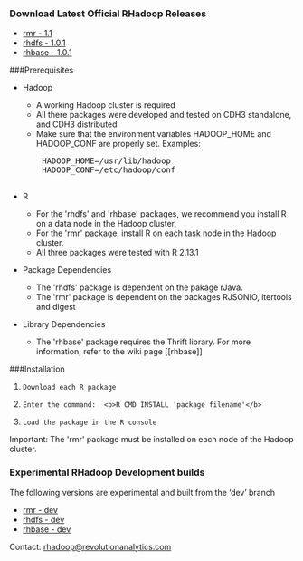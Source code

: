 ### Download Latest Official RHadoop Releases

* [rmr - 1.1](https://github.com/downloads/RevolutionAnalytics/RHadoop/rmr_1.1.tar.gz)
* [rhdfs - 1.0.1](https://s3.amazonaws.com/rhadoop/master/rhdfs_1.0.1.tar.gz)
* [rhbase - 1.0.1](https://s3.amazonaws.com/rhadoop/master/rhbase_1.0.1.tar.gz)

###Prerequisites

* Hadoop 
    * A working Hadoop cluster is required
    * All there packages were developed and tested on CDH3 standalone, and CDH3 distributed  
    * Make sure that the environment variables HADOOP_HOME and HADOOP_CONF are properly set.
    Examples:
    <pre>
      HADOOP_HOME=/usr/lib/hadoop
      HADOOP_CONF=/etc/hadoop/conf
    </pre>

* R 
    * For the 'rhdfs' and 'rhbase' packages,  we recommend you install R on a data node in the Hadoop cluster.  
    * For the 'rmr' package, install R on each task node in the Hadoop cluster. 
    *  All three packages were tested with R 2.13.1

* Package Dependencies
    * The 'rhdfs' package is dependent on the pakage rJava.  
    * The 'rmr' package is dependent on the packages RJSONIO, itertools and digest

* Library Dependencies
    * The 'rhbase' package requires the Thrift library. For more information, refer to the wiki page [[rhbase]] 

###Installation
1.     Download each R package
1.     Enter the command:  <b>R CMD INSTALL 'package filename'</b>
1.     Load the package in the R console 
Important:  The 'rmr' package must be installed on each node of the Hadoop cluster.

### Experimental RHadoop Development builds
The following versions are experimental and built from the ‘dev’ branch

* [rmr - dev](https://s3.amazonaws.com/rhadoop/dev/rmr_1.0.tar.gz )
* [rhdfs - dev](https://s3.amazonaws.com/rhadoop/dev/rhdfs_1.0.tar.gz  )
* [rhbase - dev](https://s3.amazonaws.com/rhadoop/dev/rhbase_1.0.tar.gz  )

Contact: rhadoop@revolutionanalytics.com
